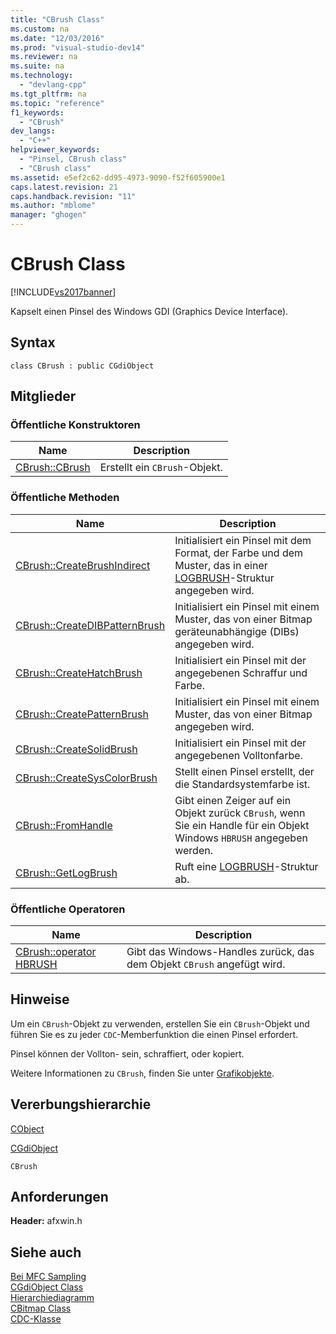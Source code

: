 ```yaml
---
title: "CBrush Class"
ms.custom: na
ms.date: "12/03/2016"
ms.prod: "visual-studio-dev14"
ms.reviewer: na
ms.suite: na
ms.technology: 
  - "devlang-cpp"
ms.tgt_pltfrm: na
ms.topic: "reference"
f1_keywords: 
  - "CBrush"
dev_langs: 
  - "C++"
helpviewer_keywords: 
  - "Pinsel, CBrush class"
  - "CBrush class"
ms.assetid: e5ef2c62-dd95-4973-9090-f52f605900e1
caps.latest.revision: 21
caps.handback.revision: "11"
ms.author: "mblome"
manager: "ghogen"
---
```

# CBrush Class
[!INCLUDE[vs2017banner](../../assembler/inline/includes/vs2017banner.md)]

Kapselt einen Pinsel des Windows GDI \(Graphics Device Interface\).  
  
## Syntax  
  
```  
class CBrush : public CGdiObject  
```  
  
## Mitglieder  
  
### Öffentliche Konstruktoren  
  
|Name|Description|  
|----------|-----------------|  
|[CBrush::CBrush](../Topic/CBrush::CBrush.md)|Erstellt ein `CBrush`\-Objekt.|  
  
### Öffentliche Methoden  
  
|Name|Description|  
|----------|-----------------|  
|[CBrush::CreateBrushIndirect](../Topic/CBrush::CreateBrushIndirect.md)|Initialisiert ein Pinsel mit dem Format, der Farbe und dem Muster, das in einer [LOGBRUSH](http://msdn.microsoft.com/library/windows/desktop/dd145035)\-Struktur angegeben wird.|  
|[CBrush::CreateDIBPatternBrush](../Topic/CBrush::CreateDIBPatternBrush.md)|Initialisiert ein Pinsel mit einem Muster, das von einer Bitmap geräteunabhängige \(DIBs\) angegeben wird.|  
|[CBrush::CreateHatchBrush](../Topic/CBrush::CreateHatchBrush.md)|Initialisiert ein Pinsel mit der angegebenen Schraffur und Farbe.|  
|[CBrush::CreatePatternBrush](../Topic/CBrush::CreatePatternBrush.md)|Initialisiert ein Pinsel mit einem Muster, das von einer Bitmap angegeben wird.|  
|[CBrush::CreateSolidBrush](../Topic/CBrush::CreateSolidBrush.md)|Initialisiert ein Pinsel mit der angegebenen Volltonfarbe.|  
|[CBrush::CreateSysColorBrush](../Topic/CBrush::CreateSysColorBrush.md)|Stellt einen Pinsel erstellt, der die Standardsystemfarbe ist.|  
|[CBrush::FromHandle](../Topic/CBrush::FromHandle.md)|Gibt einen Zeiger auf ein Objekt zurück `CBrush`, wenn Sie ein Handle für ein Objekt Windows `HBRUSH` angegeben werden.|  
|[CBrush::GetLogBrush](../Topic/CBrush::GetLogBrush.md)|Ruft eine [LOGBRUSH](http://msdn.microsoft.com/library/windows/desktop/dd145035)\-Struktur ab.|  
  
### Öffentliche Operatoren  
  
|Name|Description|  
|----------|-----------------|  
|[CBrush::operator HBRUSH](../Topic/CBrush::operator%20HBRUSH.md)|Gibt das Windows\-Handles zurück, das dem Objekt `CBrush` angefügt wird.|  
  
## Hinweise  
 Um ein `CBrush`\-Objekt zu verwenden, erstellen Sie ein `CBrush`\-Objekt und führen Sie es zu jeder `CDC`\-Memberfunktion die einen Pinsel erfordert.  
  
 Pinsel können der Vollton\- sein, schraffiert, oder kopiert.  
  
 Weitere Informationen zu `CBrush`, finden Sie unter [Grafikobjekte](../../mfc/graphic-objects.md).  
  
## Vererbungshierarchie  
 [CObject](../../mfc/reference/cobject-class.md)  
  
 [CGdiObject](../../mfc/reference/cgdiobject-class.md)  
  
 `CBrush`  
  
## Anforderungen  
 **Header:** afxwin.h  
  
## Siehe auch  
 [Bei MFC Sampling](../../top/visual-cpp-samples.md)   
 [CGdiObject Class](../../mfc/reference/cgdiobject-class.md)   
 [Hierarchiediagramm](../../mfc/hierarchy-chart.md)   
 [CBitmap Class](../../mfc/reference/cbitmap-class.md)   
 [CDC\-Klasse](../../mfc/reference/cdc-class.md)